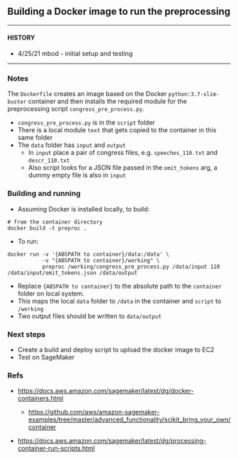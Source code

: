 ## Building a Docker image to run the preprocessing

-----

#### HISTORY

* 4/25/21 mbod - initial setup and testing

----

### Notes

The `Dockerfile` creates an image based on the Docker `python:3.7-slim-buster` container and then installs the required module for the
preprocessing script `congress_pre_process.py`.

* `congress_pre_process.py` is in the `script` folder
* There is a local module `text` that gets copied to the container in this same folder
* The `data` folder has `input` and `output`
	* In `input` place a pair of congress files, e.g. `speeches_110.txt` and `descr_110.txt`
	* Also script looks for a JSON file passed in the `omit_tokens` arg, a dummy empty file is also in `input`

### Building and running

* Assuming Docker is installed locally, to build:
```
# from the container directory
docker build -t preproc .
```

* To run:
```
docker run -v '{ABSPATH to container}/data:/data' \
           -v "{ABSPATH to container}/working" \
           preproc /working/congress_pre_process.py /data/input 110 /data/input/omit_tokens.json /data/output
```

* Replace `{ABSPATH to container}` to the absolute path to the `container` folder on local system.
* This maps the local `data` folder to `/data` in the container and `script` to `/working`
* Two output files should be written to `data/output`


### Next steps

* Create a build and deploy script to upload the docker image to EC2
* Test on SageMaker

### Refs

* https://docs.aws.amazon.com/sagemaker/latest/dg/docker-containers.html
	* https://github.com/aws/amazon-sagemaker-examples/tree/master/advanced_functionality/scikit_bring_your_own/container

* https://docs.aws.amazon.com/sagemaker/latest/dg/processing-container-run-scripts.html
